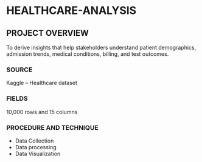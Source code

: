# HEALTHCARE-ANALYSIS
## PROJECT OVERVIEW
To derive insights that help stakeholders understand patient demographics, admission trends, medical conditions, billing, and test outcomes.
### SOURCE
Kaggle – Healthcare dataset
### FIELDS
10,000 rows and 15 columns
### PROCEDURE AND TECHNIQUE
- Data Collection
- Data processing
- Data Visualization
